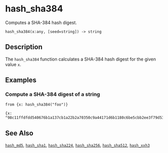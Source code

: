 # hash_sha384

Computes a SHA-384 hash digest.

```tql
hash_sha384(x:any, [seed=string]) -> string
```

## Description

The `hash_sha384` function calculates a SHA-384 hash digest for the given value
`x`.

## Examples

### Compute a SHA-384 digest of a string

```tql
from {x: hash_sha384("foo")}
```

```tql
{x: "98c11ffdfdd540676b1a137cb1a22b2a70350c9a44171d6b1180c6be5cbb2ee3f79d532c8a1dd9ef2e8e08e752a3babb"}
```

## See Also

[`hash_md5`](hash_md5.md), [`hash_sha1`](hash_sha1.md),
[`hash_sha224`](hash_sha224.md), [`hash_sha256`](hash_sha256.md),
[`hash_sha512`](hash_sha512.md), [`hash_xxh3`](hash_xxh3.md)
